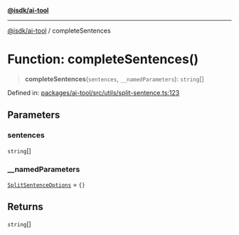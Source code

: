 [**@isdk/ai-tool**](../README.md)

***

[@isdk/ai-tool](../globals.md) / completeSentences

# Function: completeSentences()

> **completeSentences**(`sentences`, `__namedParameters`): `string`[]

Defined in: [packages/ai-tool/src/utils/split-sentence.ts:123](https://github.com/isdk/ai-tool.js/blob/7135b3a67072644f21685b76900b7f351401749e/src/utils/split-sentence.ts#L123)

## Parameters

### sentences

`string`[]

### \_\_namedParameters

[`SplitSentenceOptions`](../interfaces/SplitSentenceOptions.md) = `{}`

## Returns

`string`[]
